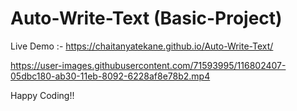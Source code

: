 # Auto-Write-Text (Basic-Project)


Live Demo :- https://chaitanyatekane.github.io/Auto-Write-Text/


https://user-images.githubusercontent.com/71593995/116802407-05dbc180-ab30-11eb-8092-6228af8e78b2.mp4


Happy Coding!!
